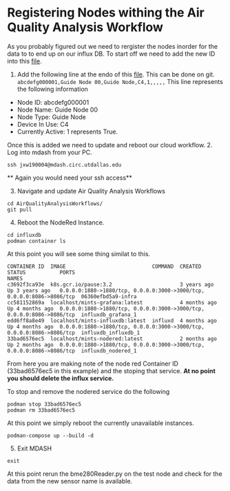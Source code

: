 
# Registering Nodes withing the Air Quality Analysis Workflow

As you probably figured out we need to rergister the nodes inorder for the data to to end up on our influx DB.  To start off we need to add the new ID into this [file](https://github.com/mi3nts/AirQualityAnalysisWorkflows/blob/main/influxdb/nodered-docker/id_lookup.csv).
1. Add the following line at the endo of this [file](https://github.com/mi3nts/AirQualityAnalysisWorkflows/blob/main/influxdb/nodered-docker/id_lookup.csv). This can be done on git.
   ```abcdefg000001,Guide Node 00,Guide Node,C4,1,,,,,```
This line represents the following information
- Node ID: abcdefg000001
- Node Name: Guide Node 00
- Node Type: Guide Node
- Device In Use: C4
- Currently Active: 1 represents True.

Once this is added we need to update and reboot our cloud workflow.
2.  Log into mdash from your PC.
```
ssh jxw190004@mdash.circ.utdallas.edu
```
** Again you would need your ssh access** 

3. Navigate and update Air Quality Analysis Workflows
```
cd AirQualityAnalysisWorkflows/
git pull
```

4. Reboot the NodeRed Instance.
```
cd influxdb
podman container ls
```

At this point you will see some thing similat to this.

```
CONTAINER ID  IMAGE                            COMMAND  CREATED       STATUS           PORTS                                                                   NAMES
c3692f3ca93e  k8s.gcr.io/pause:3.2                      3 years ago   Up 3 years ago   0.0.0.0:1880->1880/tcp, 0.0.0.0:3000->3000/tcp, 0.0.0.0:8086->8086/tcp  06360efbd5a9-infra
cc581152869a  localhost/mints-grafana:latest            4 months ago  Up 4 months ago  0.0.0.0:1880->1880/tcp, 0.0.0.0:3000->3000/tcp, 0.0.0.0:8086->8086/tcp  influxdb_grafana_1
edd6ff8a8e49  localhost/mints-influxdb:latest  influxd  4 months ago  Up 4 months ago  0.0.0.0:1880->1880/tcp, 0.0.0.0:3000->3000/tcp, 0.0.0.0:8086->8086/tcp  influxdb_influxdb_1
33bad6576ec5  localhost/mints-nodered:latest            2 months ago  Up 2 months ago  0.0.0.0:1880->1880/tcp, 0.0.0.0:3000->3000/tcp, 0.0.0.0:8086->8086/tcp  influxdb_nodered_1
```

From here you are making note of the node red Container ID (33bad6576ec5 in this example) and the stoping that service. **At no point you should delete the influx service.** 

To stop and remove the nodered service do the following 

```
podman stop 33bad6576ec5 
podman rm 33bad6576ec5
```

At this point we simply reboot the currently unavailable instances. 
```
podman-compose up --build -d 
```
5. Exit MDASH
```
exit
```

At this point rerun the bme280Reader.py on the test node and check for the data from the new sensor name is available. 



  
